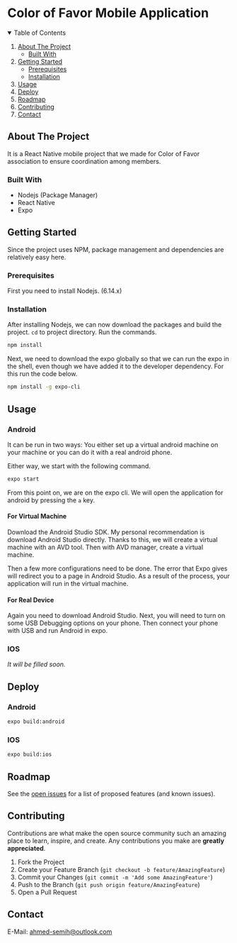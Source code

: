 # Color of Favor Mobile Application





<!-- TABLE OF CONTENTS -->
<details open="open">
  <summary>Table of Contents</summary>
  <ol>
    <li>
      <a href="#about-the-project">About The Project</a>
      <ul>
        <li><a href="#built-with">Built With</a></li>
      </ul>
    </li>
    <li>
      <a href="#getting-started">Getting Started</a>
      <ul>
        <li><a href="#prerequisites">Prerequisites</a></li>
        <li><a href="#installation">Installation</a></li>
      </ul>
    </li>
    <li><a href="#usage">Usage</a></li>
    <li><a href="#deploy">Deploy</a></li>
    <li><a href="#roadmap">Roadmap</a></li>
    <li><a href="#contributing">Contributing</a></li>
    <li><a href="#contact">Contact</a></li>
  </ol>
</details>



<!-- ABOUT THE PROJECT -->
## About The Project
It is a React Native mobile project that we made for Color of Favor association to ensure coordination among members.


### Built With

* Nodejs (Package Manager)
* React Native
* Expo


<!-- GETTING STARTED -->
## Getting Started

Since the project uses NPM, package management and dependencies are relatively easy here.
### Prerequisites

First you need to install Nodejs. (6.14.x)


### Installation

After installing Nodejs, we can now download the packages and build the project. `cd` to project directory. Run the commands.

```sh
npm install
```

Next, we need to download the expo globally so that we can run the expo in the shell, even though we have added it to the developer dependency. For this run the code below.

```sh
npm install -g expo-cli
``` 


<!-- USAGE EXAMPLES -->
## Usage

### Android

It can be run in two ways: You either set up a virtual android machine on your machine or you can do it with a real android phone.

Either way, we start with the following command.

```sh
expo start
``` 

From this point on, we are on the expo cli. We will open the application for android by pressing the `a` key.

#### For Virtual Machine
Download the Android Studio SDK. My personal recommendation is download Android Studio directly. Thanks to this, we will create a virtual machine with an AVD tool. Then with AVD manager, create a virtual machine.

Then a few more configurations need to be done. The error that Expo gives will redirect you to a page in Android Studio. As a result of the process, your application will run in the virtual machine.

#### For Real Device
Again you need to download Android Studio. Next, you will need to turn on some USB Debugging options on your phone. Then connect your phone with USB and run Android in expo.

### IOS
<!-- TODO. -->
*It will be filled soon.*



## Deploy

### Android
```sh
expo build:android
``` 

### IOS
```sh
expo build:ios
``` 

<!-- ROADMAP -->
## Roadmap

See the [open issues](https://github.com/othneildrew/Best-README-Template/issues) for a list of proposed features (and known issues).



<!-- CONTRIBUTING -->
## Contributing

Contributions are what make the open source community such an amazing place to learn, inspire, and create. Any contributions you make are **greatly appreciated**.

1. Fork the Project
2. Create your Feature Branch (`git checkout -b feature/AmazingFeature`)
3. Commit your Changes (`git commit -m 'Add some AmazingFeature'`)
4. Push to the Branch (`git push origin feature/AmazingFeature`)
5. Open a Pull Request



<!-- CONTACT -->
## Contact

E-Mail: ahmed-semih@outlook.com




